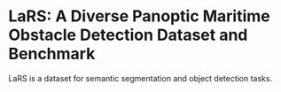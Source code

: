 # LaRS: A Diverse Panoptic Maritime Obstacle Detection Dataset and Benchmark

LaRS is a dataset for semantic segmentation and object detection tasks.